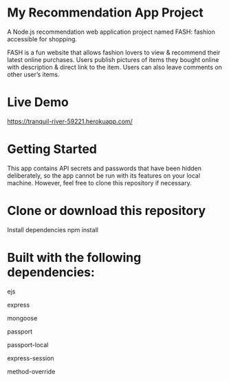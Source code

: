 # My Recommendation App Project
A Node.js recommendation web application project named FASH: fashion accessible for shopping. 

FASH is a fun website that allows fashion lovers to view & recommend their latest online purchases. Users publish pictures of items they bought online with description & direct link to the item. 
Users can also leave comments on other user’s items. 

# Live Demo
https://tranquil-river-59221.herokuapp.com/

# Getting Started
This app contains API secrets and passwords that have been hidden deliberately, so the app cannot be run with its features on your local machine. However, feel free to clone this repository if necessary.

# Clone or download this repository
Install dependencies
npm install

# Built with the following dependencies:
ejs

express

mongoose

passport

passport-local

express-session

method-override


